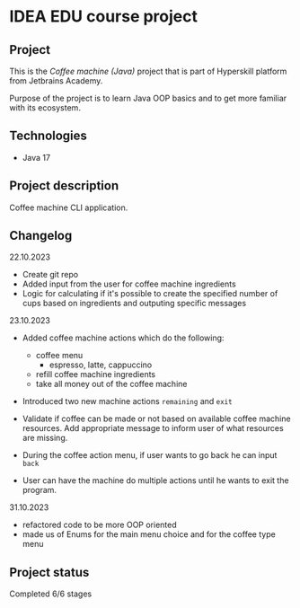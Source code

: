 # IDEA EDU course project

## Project
This is the *Coffee machine (Java)* project that is part of Hyperskill platform from Jetbrains Academy.

Purpose of the project is to learn Java OOP basics and to get more familiar with its ecosystem.

## Technologies

- Java 17

## Project description
Coffee machine CLI application.

## Changelog
22.10.2023
- Create git repo
- Added input from the user for coffee machine ingredients
- Logic for calculating if it's possible to create the specified number of cups based on ingredients and outputing specific messages

23.10.2023
- Added coffee machine actions which do the following:
  - coffee menu
    - espresso, latte, cappuccino
  - refill coffee machine ingredients
  - take all money out of the coffee machine

- Introduced two new machine actions `remaining` and `exit`
- Validate if coffee can be made or not based on available coffee machine resources. Add appropriate message to inform user of what resources are missing.
- During the coffee action menu, if user wants to go back he can input `back`
- User can have the machine do multiple actions until he wants to exit the program.

31.10.2023
- refactored code to be more OOP oriented
- made us of Enums for the main menu choice and for the coffee type menu
## Project status

Completed 6/6 stages